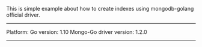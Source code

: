 This is simple example about how to create indexes using mongodb-golang official driver.

---

Platform:
Go version: 1.10
Mongo-Go driver version: 1.2.0



---
